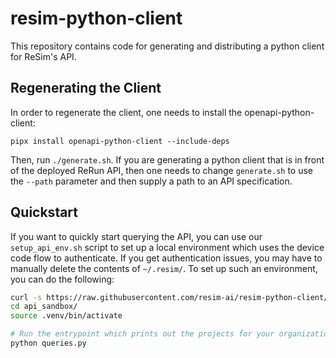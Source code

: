 # resim-python-client

This repository contains code for generating and distributing a python
client for ReSim's API.

## Regenerating the Client

In order to regenerate the client, one needs to install the openapi-python-client:

```
pipx install openapi-python-client --include-deps
```

Then, run `./generate.sh`. If you are generating a python client that is in front of the deployed ReRun API,
then one needs to change `generate.sh` to use the `--path` parameter and then supply a path to an API 
specification.

## Quickstart

If you want to quickly start querying the API, you can use our
`setup_api_env.sh` script to set up a local environment which uses the device
code flow to authenticate. If you get authentication issues, you may have to
manually delete the contents of `~/.resim/`. To set up such an environment, you
can do the following:

```bash
curl -s https://raw.githubusercontent.com/resim-ai/resim-python-client/main/scripts/setup_api_env.sh | bash
cd api_sandbox/
source .venv/bin/activate

# Run the entrypoint which prints out the projects for your organization
python queries.py
```
